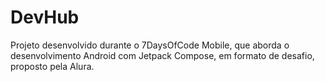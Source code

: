 # DevHub
Projeto desenvolvido durante o 7DaysOfCode Mobile, que aborda o desenvolvimento Android com Jetpack Compose, em formato de desafio, proposto pela Alura.
